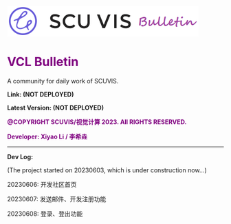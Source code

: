 ![VCL Bulletin](src/main/resources/static/img/title.png)



# <font color='purple'>VCL Bulletin</font>

A community for daily work of SCUVIS.

**Link: (NOT DEPLOYED)**

**Latest Version: (NOT DEPLOYED)**

**<font color='purple'>@COPYRIGHT SCUVIS/视觉计算 2023. All RIGHTS RESERVED.</font>**

**<font color='purple'>Developer: Xiyao Li / 李希垚</font>**

---

**Dev Log:**

(The project started on 20230603, which is under construction now…)

20230606: 开发社区首页

20230607: 发送邮件、开发注册功能

20230608: 登录、登出功能